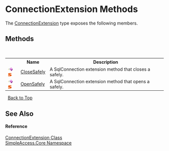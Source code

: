 # ConnectionExtension Methods
 

The <a href="ae6cdd9e-c590-250c-c081-d18069807f18">ConnectionExtension</a> type exposes the following members.


## Methods
&nbsp;<table><tr><th></th><th>Name</th><th>Description</th></tr><tr><td>![Public method](media/pubmethod.gif "Public method")![Static member](media/static.gif "Static member")</td><td><a href="f04a7b38-9de1-7d50-892d-ee79d32907b6">CloseSafely</a></td><td>
A SqlConnection extension method that closes a safely.</td></tr><tr><td>![Public method](media/pubmethod.gif "Public method")![Static member](media/static.gif "Static member")</td><td><a href="3a0acf7c-35ef-59bc-c1cc-c5f332ee523b">OpenSafely</a></td><td>
A SqlConnection extension method that opens a safely.</td></tr></table>&nbsp;
<a href="#connectionextension-methods">Back to Top</a>

## See Also


#### Reference
<a href="ae6cdd9e-c590-250c-c081-d18069807f18">ConnectionExtension Class</a><br /><a href="a16105b5-9ef0-1333-33d4-5a00c99c3614">SimpleAccess.Core Namespace</a><br />
